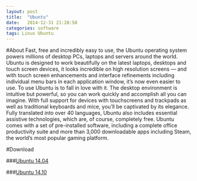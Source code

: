 ```yaml
---
layout: post
title:  "Ubuntu"
date:   2014-12-31 21:28:58
categories: software
tags: Linux Ubuntu
---
```

#About
Fast, free and incredibly easy to use, the Ubuntu operating system powers millions of desktop PCs, laptops and servers around the world.
Ubuntu is designed to work beautifully on the latest laptops, desktops and touch screen devices, it looks incredible on high resolution screens — and with touch screen enhancements and interface refinements including individual menu bars in each application window, it’s now even easier to use.
To use Ubuntu is to fall in love with it. The desktop environment is intuitive but powerful, so you can work quickly and accomplish all you can imagine. With full support for devices with touchscreens and trackpads as well as traditional keyboards and mice, you’ll be captivated by its elegance.
Fully translated into over 40 languages, Ubuntu also includes essential assistive technologies, which are, of course, completely free.
Ubuntu comes with a set of pre-installed software, including a complete office productivity suite and more than 3,000 downloadable apps including Steam, the world’s most popular gaming platform.
 
 #Download
 
 ###[Ubuntu 14.04]()
 
 ###[Ubuntu 14.10]()
